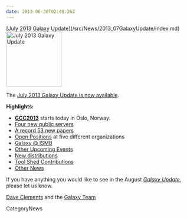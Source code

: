 ```yaml
---
date: 2013-06-30T02:48:26Z
---
```

<div class='newsItemHeader'>[July 2013 Galaxy Update](/src/News/2013_07GalaxyUpdate/index.md)</div>

<div class='right'><a href='/GalaxyUpdates/2013_06'><img src='/Images/Logos/GalaxyUpdate200.png' alt='July 2013 Galaxy Update' width=150 /></a></div>

The [July 2013 Galaxy Update is now available](/src/GalaxyUpdates/2013_07/index.md). 

**Highlights:**
* **[GCC2013](/src/Events/GCC2013/index.md)** starts today in Oslo, Norway.
* [Four new public servers](/src/GalaxyUpdates/2013_07/index.md#new-public-servers)
* [A record 53 new papers](/src/GalaxyUpdates/2013_07/index.md#new-papers)
* [Open Positions](/src/GalaxyUpdates/2013_07/index.md#whos-hiring) at five different organizations
* [Galaxy @ ISMB](/src/GalaxyUpdates/2013_07/index.md#ismb--eccb--bosc--ms-sig-2013)
* [Other Upcoming Events](/src/GalaxyUpdates/2013_07/index.md#other-upcoming-events)
* [New distributions](/src/GalaxyUpdates/2013_07/index.md#galaxy-distributions)
* [Tool Shed Contributions](/src/GalaxyUpdates/2013_07/index.md#tool-shed-contributions)
* [Other News](/src/GalaxyUpdates/2013_07/index.md#other-news)

If you have anything you would like to see in the August *[Galaxy Update](/src/GalaxyUpdates/index.md)*, please let us know.

[Dave Clements](/src/DaveClements/index.md) and the [Galaxy Team](/src/GalaxyTeam/index.md)


CategoryNews
